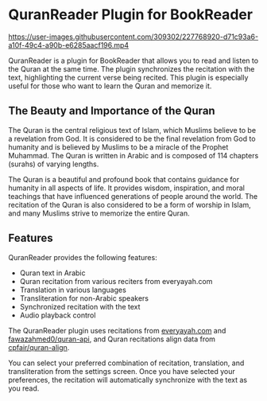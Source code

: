 # QuranReader Plugin for BookReader



https://user-images.githubusercontent.com/309302/227768920-d71c93a6-a10f-49c4-a90b-e6285aacf196.mp4



QuranReader is a plugin for BookReader that allows you to read and listen to the Quran at the same time. The plugin synchronizes the recitation with the text, highlighting the current verse being recited. This plugin is especially useful for those who want to learn the Quran and memorize it.

## The Beauty and Importance of the Quran

The Quran is the central religious text of Islam, which Muslims believe to be a revelation from God. It is considered to be the final revelation from God to humanity and is believed by Muslims to be a miracle of the Prophet Muhammad. The Quran is written in Arabic and is composed of 114 chapters (surahs) of varying lengths.

The Quran is a beautiful and profound book that contains guidance for humanity in all aspects of life. It provides wisdom, inspiration, and moral teachings that have influenced generations of people around the world. The recitation of the Quran is also considered to be a form of worship in Islam, and many Muslims strive to memorize the entire Quran.

## Features

QuranReader provides the following features:

- Quran text in Arabic
- Quran recitation from various reciters from everyayah.com
- Translation in various languages
- Transliteration for non-Arabic speakers
- Synchronized recitation with the text
- Audio playback control

The QuranReader plugin uses recitations from [everyayah.com](https://everyayah.com) and [fawazahmed0/quran-api](https://github.com/fawazahmed0/quran-api), and Quran recitations align data from [cpfair/quran-align](https://github.com/cpfair/quran-align).

You can select your preferred combination of recitation, translation, and transliteration from the settings screen. Once you have selected your preferences, the recitation will automatically synchronize with the text as you read.

